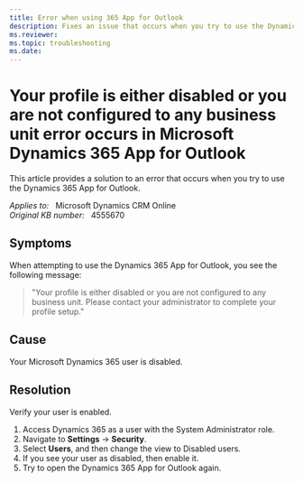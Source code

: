 ```yaml
---
title: Error when using 365 App for Outlook
description: Fixes an issue that occurs when you try to use the Dynamics 365 App for Outlook.
ms.reviewer: 
ms.topic: troubleshooting
ms.date: 
---
```

# Your profile is either disabled or you are not configured to any business unit error occurs in Microsoft Dynamics 365 App for Outlook

This article provides a solution to an error that occurs when you try to use the Dynamics 365 App for Outlook.

_Applies to:_ &nbsp; Microsoft Dynamics CRM Online  
_Original KB number:_ &nbsp; 4555670

## Symptoms

When attempting to use the Dynamics 365 App for Outlook, you see the following message:

> "Your profile is either disabled or you are not configured to any business unit. Please contact your administrator to complete your profile setup."

## Cause

Your Microsoft Dynamics 365 user is disabled.

## Resolution

Verify your user is enabled.

1. Access Dynamics 365 as a user with the System Administrator role.
2. Navigate to **Settings** -> **Security**.
3. Select **Users**, and then change the view to Disabled users.
4. If you see your user as disabled, then enable it.
5. Try to open the Dynamics 365 App for Outlook again.

